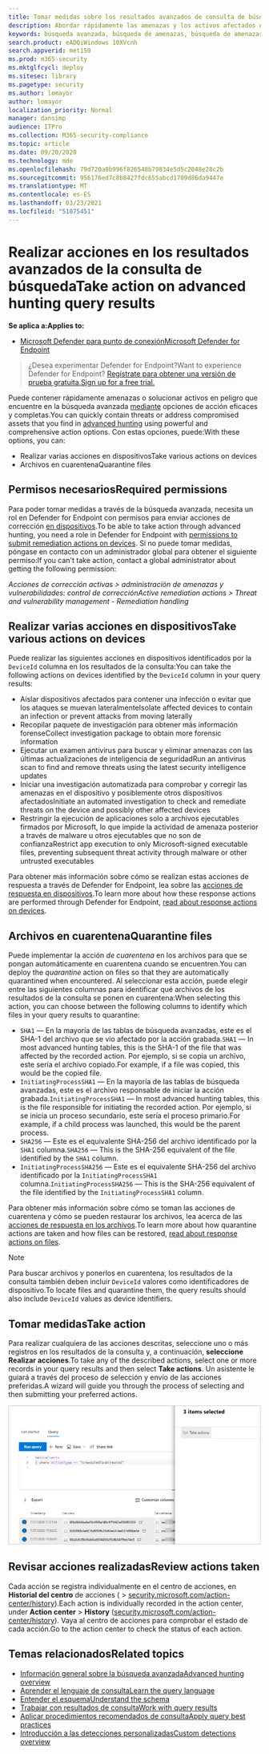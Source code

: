```yaml
---
title: Tomar medidas sobre los resultados avanzados de consulta de búsqueda en Microsoft Threat Protection
description: Abordar rápidamente las amenazas y los activos afectados en los resultados avanzados de la consulta de búsqueda
keywords: búsqueda avanzada, búsqueda de amenazas, búsqueda de amenazas cibernéticas, mdatp, atp de microsoft defender, búsqueda de wdatp, consulta, telemetría, detecciones personalizadas, esquema, kusto, evitar el tiempo de espera, líneas de comandos, id. de proceso
search.product: eADQiWindows 10XVcnh
search.appverid: met150
ms.prod: m365-security
ms.mktglfcycl: deploy
ms.sitesec: library
ms.pagetype: security
ms.author: lomayor
author: lomayor
localization_priority: Normal
manager: dansimp
audience: ITPro
ms.collection: M365-security-compliance
ms.topic: article
ms.date: 09/20/2020
ms.technology: mde
ms.openlocfilehash: 79d720a8b996f826548b79834e5d5c2048e28c2b
ms.sourcegitcommit: 956176ed7c8b8427fdc655abcd1709d86da9447e
ms.translationtype: MT
ms.contentlocale: es-ES
ms.lasthandoff: 03/23/2021
ms.locfileid: "51075451"
---
```

# <a name="take-action-on-advanced-hunting-query-results"></a><span data-ttu-id="6349e-104">Realizar acciones en los resultados avanzados de la consulta de búsqueda</span><span class="sxs-lookup"><span data-stu-id="6349e-104">Take action on advanced hunting query results</span></span>

<span data-ttu-id="6349e-105">**Se aplica a:**</span><span class="sxs-lookup"><span data-stu-id="6349e-105">**Applies to:**</span></span>
- [<span data-ttu-id="6349e-106">Microsoft Defender para punto de conexión</span><span class="sxs-lookup"><span data-stu-id="6349e-106">Microsoft Defender for Endpoint</span></span>](https://go.microsoft.com/fwlink/p/?linkid=2154037)

> <span data-ttu-id="6349e-107">¿Desea experimentar Defender for Endpoint?</span><span class="sxs-lookup"><span data-stu-id="6349e-107">Want to experience Defender for Endpoint?</span></span> [<span data-ttu-id="6349e-108">Regístrate para obtener una versión de prueba gratuita.</span><span class="sxs-lookup"><span data-stu-id="6349e-108">Sign up for a free trial.</span></span>](https://www.microsoft.com/microsoft-365/windows/microsoft-defender-atp?ocid=docs-wdatp-advancedhuntingref-abovefoldlink)

<span data-ttu-id="6349e-109">Puede contener rápidamente amenazas o solucionar activos en peligro que encuentre en la búsqueda avanzada [mediante](advanced-hunting-overview.md) opciones de acción eficaces y completas.</span><span class="sxs-lookup"><span data-stu-id="6349e-109">You can quickly contain threats or address compromised assets that you find in [advanced hunting](advanced-hunting-overview.md) using powerful and comprehensive action options.</span></span> <span data-ttu-id="6349e-110">Con estas opciones, puede:</span><span class="sxs-lookup"><span data-stu-id="6349e-110">With these options, you can:</span></span>

- <span data-ttu-id="6349e-111">Realizar varias acciones en dispositivos</span><span class="sxs-lookup"><span data-stu-id="6349e-111">Take various actions on devices</span></span>
- <span data-ttu-id="6349e-112">Archivos en cuarentena</span><span class="sxs-lookup"><span data-stu-id="6349e-112">Quarantine files</span></span>

## <a name="required-permissions"></a><span data-ttu-id="6349e-113">Permisos necesarios</span><span class="sxs-lookup"><span data-stu-id="6349e-113">Required permissions</span></span>

<span data-ttu-id="6349e-114">Para poder tomar medidas a través de la búsqueda avanzada, necesita un rol en Defender for Endpoint con permisos para enviar acciones de corrección [en dispositivos](https://docs.microsoft.com/microsoft-365/security/defender-endpoint/user-roles#permission-options).</span><span class="sxs-lookup"><span data-stu-id="6349e-114">To be able to take action through advanced hunting, you need a role in Defender for Endpoint with [permissions to submit remediation actions on devices](https://docs.microsoft.com/microsoft-365/security/defender-endpoint/user-roles#permission-options).</span></span> <span data-ttu-id="6349e-115">Si no puede tomar medidas, póngase en contacto con un administrador global para obtener el siguiente permiso:</span><span class="sxs-lookup"><span data-stu-id="6349e-115">If you can't take action, contact a global administrator about getting the following permission:</span></span>

<span data-ttu-id="6349e-116">*Acciones de corrección activas > administración de amenazas y vulnerabilidades: control de corrección*</span><span class="sxs-lookup"><span data-stu-id="6349e-116">*Active remediation actions > Threat and vulnerability management - Remediation handling*</span></span>

## <a name="take-various-actions-on-devices"></a><span data-ttu-id="6349e-117">Realizar varias acciones en dispositivos</span><span class="sxs-lookup"><span data-stu-id="6349e-117">Take various actions on devices</span></span>

<span data-ttu-id="6349e-118">Puede realizar las siguientes acciones en dispositivos identificados por la `DeviceId` columna en los resultados de la consulta:</span><span class="sxs-lookup"><span data-stu-id="6349e-118">You can take the following actions on devices identified by the `DeviceId` column in your query results:</span></span>

- <span data-ttu-id="6349e-119">Aislar dispositivos afectados para contener una infección o evitar que los ataques se muevan lateralmente</span><span class="sxs-lookup"><span data-stu-id="6349e-119">Isolate affected devices to contain an infection or prevent attacks from moving laterally</span></span>
- <span data-ttu-id="6349e-120">Recopilar paquete de investigación para obtener más información forense</span><span class="sxs-lookup"><span data-stu-id="6349e-120">Collect investigation package to obtain more forensic information</span></span>
- <span data-ttu-id="6349e-121">Ejecutar un examen antivirus para buscar y eliminar amenazas con las últimas actualizaciones de inteligencia de seguridad</span><span class="sxs-lookup"><span data-stu-id="6349e-121">Run an antivirus scan to find and remove threats using the latest security intelligence updates</span></span>
- <span data-ttu-id="6349e-122">Iniciar una investigación automatizada para comprobar y corregir las amenazas en el dispositivo y posiblemente otros dispositivos afectados</span><span class="sxs-lookup"><span data-stu-id="6349e-122">Initiate an automated investigation to check and remediate threats on the device and possibly other affected devices</span></span>
- <span data-ttu-id="6349e-123">Restringir la ejecución de aplicaciones solo a archivos ejecutables firmados por Microsoft, lo que impide la actividad de amenaza posterior a través de malware u otros ejecutables que no son de confianza</span><span class="sxs-lookup"><span data-stu-id="6349e-123">Restrict app execution to only Microsoft-signed executable files, preventing subsequent threat activity through malware or other untrusted executables</span></span>

<span data-ttu-id="6349e-124">Para obtener más información sobre cómo se realizan estas acciones de respuesta a través de Defender for Endpoint, lea sobre las [acciones de respuesta en dispositivos](respond-machine-alerts.md).</span><span class="sxs-lookup"><span data-stu-id="6349e-124">To learn more about how these response actions are performed through Defender for Endpoint, [read about response actions on devices](respond-machine-alerts.md).</span></span>

## <a name="quarantine-files"></a><span data-ttu-id="6349e-125">Archivos en cuarentena</span><span class="sxs-lookup"><span data-stu-id="6349e-125">Quarantine files</span></span>

<span data-ttu-id="6349e-126">Puede implementar la acción *de cuarentena* en los archivos para que se pongan automáticamente en cuarentena cuando se encuentren.</span><span class="sxs-lookup"><span data-stu-id="6349e-126">You can deploy the *quarantine* action on files so that they are automatically quarantined when encountered.</span></span> <span data-ttu-id="6349e-127">Al seleccionar esta acción, puede elegir entre las siguientes columnas para identificar qué archivos de los resultados de la consulta se ponen en cuarentena:</span><span class="sxs-lookup"><span data-stu-id="6349e-127">When selecting this action, you can choose between the following columns to identify which files in your query results to quarantine:</span></span>

- <span data-ttu-id="6349e-128">`SHA1` — En la mayoría de las tablas de búsqueda avanzadas, este es el SHA-1 del archivo que se vio afectado por la acción grabada.</span><span class="sxs-lookup"><span data-stu-id="6349e-128">`SHA1` — In most advanced hunting tables, this is the SHA-1 of the file that was affected by the recorded action.</span></span> <span data-ttu-id="6349e-129">Por ejemplo, si se copia un archivo, este sería el archivo copiado.</span><span class="sxs-lookup"><span data-stu-id="6349e-129">For example, if a file was copied, this would be the copied file.</span></span>
- <span data-ttu-id="6349e-130">`InitiatingProcessSHA1` — En la mayoría de las tablas de búsqueda avanzadas, este es el archivo responsable de iniciar la acción grabada.</span><span class="sxs-lookup"><span data-stu-id="6349e-130">`InitiatingProcessSHA1` — In most advanced hunting tables, this is the file responsible for initiating the recorded action.</span></span> <span data-ttu-id="6349e-131">Por ejemplo, si se inicia un proceso secundario, este sería el proceso primario.</span><span class="sxs-lookup"><span data-stu-id="6349e-131">For example, if a child process was launched, this would be the parent process.</span></span> 
- <span data-ttu-id="6349e-132">`SHA256` — Este es el equivalente SHA-256 del archivo identificado por la `SHA1` columna.</span><span class="sxs-lookup"><span data-stu-id="6349e-132">`SHA256` — This is the SHA-256 equivalent of the file identified by the `SHA1` column.</span></span>
- <span data-ttu-id="6349e-133">`InitiatingProcessSHA256` — Este es el equivalente SHA-256 del archivo identificado por la `InitiatingProcessSHA1` columna.</span><span class="sxs-lookup"><span data-stu-id="6349e-133">`InitiatingProcessSHA256` — This is the SHA-256 equivalent of the file identified by the `InitiatingProcessSHA1` column.</span></span>

<span data-ttu-id="6349e-134">Para obtener más información sobre cómo se toman las acciones de cuarentena y cómo se pueden restaurar los archivos, lea acerca de las [acciones de respuesta en los archivos](respond-file-alerts.md).</span><span class="sxs-lookup"><span data-stu-id="6349e-134">To learn more about how quarantine actions are taken and how files can be restored, [read about response actions on files](respond-file-alerts.md).</span></span>

>[!NOTE]
><span data-ttu-id="6349e-135">Para buscar archivos y ponerlos en cuarentena, los resultados de la consulta también deben incluir `DeviceId` valores como identificadores de dispositivo.</span><span class="sxs-lookup"><span data-stu-id="6349e-135">To locate files and quarantine them, the query results should also include `DeviceId` values as device identifiers.</span></span>  

## <a name="take-action"></a><span data-ttu-id="6349e-136">Tomar medidas</span><span class="sxs-lookup"><span data-stu-id="6349e-136">Take action</span></span>

<span data-ttu-id="6349e-137">Para realizar cualquiera de las acciones descritas, seleccione uno o más registros en los resultados de la consulta y, a continuación, **seleccione Realizar acciones**.</span><span class="sxs-lookup"><span data-stu-id="6349e-137">To take any of the described actions, select one or more records in your query results and then select **Take actions**.</span></span> <span data-ttu-id="6349e-138">Un asistente le guiará a través del proceso de selección y envío de las acciones preferidas.</span><span class="sxs-lookup"><span data-stu-id="6349e-138">A wizard will guide you through the process of selecting and then submitting your preferred actions.</span></span>

![Imagen del registro seleccionado con panel para inspeccionar el registro](images/ah-take-actions.png)

## <a name="review-actions-taken"></a><span data-ttu-id="6349e-140">Revisar acciones realizadas</span><span class="sxs-lookup"><span data-stu-id="6349e-140">Review actions taken</span></span>

<span data-ttu-id="6349e-141">Cada acción se registra individualmente en el centro de acciones, en **Historial del centro** de acciones (  >   [security.microsoft.com/action-center/history](https://security.microsoft.com/action-center/history)).</span><span class="sxs-lookup"><span data-stu-id="6349e-141">Each action is individually recorded in the action center, under **Action center** > **History** ([security.microsoft.com/action-center/history](https://security.microsoft.com/action-center/history)).</span></span> <span data-ttu-id="6349e-142">Vaya al centro de acciones para comprobar el estado de cada acción.</span><span class="sxs-lookup"><span data-stu-id="6349e-142">Go to the action center to check the status of each action.</span></span>
 
## <a name="related-topics"></a><span data-ttu-id="6349e-143">Temas relacionados</span><span class="sxs-lookup"><span data-stu-id="6349e-143">Related topics</span></span>

- [<span data-ttu-id="6349e-144">Información general sobre la búsqueda avanzada</span><span class="sxs-lookup"><span data-stu-id="6349e-144">Advanced hunting overview</span></span>](advanced-hunting-overview.md)
- [<span data-ttu-id="6349e-145">Aprender el lenguaje de consulta</span><span class="sxs-lookup"><span data-stu-id="6349e-145">Learn the query language</span></span>](advanced-hunting-query-language.md)
- [<span data-ttu-id="6349e-146">Entender el esquema</span><span class="sxs-lookup"><span data-stu-id="6349e-146">Understand the schema</span></span>](advanced-hunting-schema-reference.md)
- [<span data-ttu-id="6349e-147">Trabajar con resultados de consulta</span><span class="sxs-lookup"><span data-stu-id="6349e-147">Work with query results</span></span>](advanced-hunting-query-results.md)
- [<span data-ttu-id="6349e-148">Aplicar procedimientos recomendados de consulta</span><span class="sxs-lookup"><span data-stu-id="6349e-148">Apply query best practices</span></span>](advanced-hunting-best-practices.md)
- [<span data-ttu-id="6349e-149">Introducción a las detecciones personalizadas</span><span class="sxs-lookup"><span data-stu-id="6349e-149">Custom detections overview</span></span>](overview-custom-detections.md)
